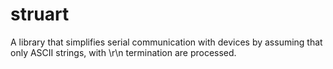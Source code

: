 # struart
A library that simplifies serial communication with devices by assuming that only ASCII strings, with \r\n termination are processed.
